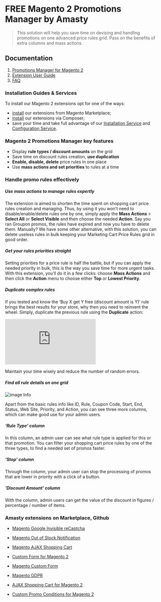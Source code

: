 # FREE Magento 2 Promotions Manager by Amasty

> This solution will help you save time on devising and handling promotions on one advanced price rules grid. Pass on the benefits of extra columns and mass actions.

## Documentation
1. [Promotions Manager for Magento 2](https://amasty.com/promotions-manager-for-magento-2.html?utm_source=github&utm_medium=link&utm_campaign=listings)
2. [Extension User Guide](https://amasty.com/docs/doku.php?id=magento_2:promotions_manager_m2)
3. [FAQ](https://amasty.com/promotions-manager-for-magento-2.html#faq)

### Installation Guides & Services

To install our Magento 2 extensions opt for one of the ways: 
* [install](https://amasty.com/blog/install-amasty-extensions-from-magento-marketplace/) our extensions from Magento Marketplace; 
* [install](https://amasty.com/blog/install-magento-2-extensions-via-composer/) our extensions via Composer; 
* save your time and take full advantage of our [Installation Service](https://amasty.com/installation-service.html) and [Configuration Service](https://amasty.com/configuration-service.html). 

### Magento 2 Promotions Manager key features
* Display **rule types / discount amounts** on the grid
* Save time on discount rules creation, **use duplication**
* **Enable, disable, delete** price rules in one place
* Use **mass actions and set priorities** to rules at a time

### Handle promo rules effectively
##### Use mass actions to manage rules expertly
The extension is aimed to shorten the time spent on shopping cart price rules creation and managing. Thus, by using it you won’t need to disable/enable/delete rules one by one, simply apply the **Mass Actions** > **Select All** or **Select Visible** and then choose the needed **Action**. Say you ran Groupon promos, the rules have expired and now you have to delete them. Manually? We have some other alternative, with this solution, you can delete useless rules in bulk keeping your Marketing Cart Price Rules grid in good order.

##### Get your rules priorities straight
Setting priorities for a price rule is half the battle, but if you can apply the needed priority in bulk, this is the way you save time for more urgent tasks. With this extension, you’ll do it in a few clicks: choose **Mass Actions** and then click the **Action** menu to choose either **Top** or **Lowest Priority**. 

##### Duplicate complex rules
If you tested and know the ‘Buy X get Y free (discount amount is Y)’ rule brings the best results for your store, why then you need to reinvent the wheel. Simply, duplicate the previous rule using the **Duplicate** action:

![image Info](https://amasty.com/docs/lib/exe/fetch.php?media=magento_2:promotions_manager_for_m2:1-promotions-manager-user-guide-grid.png)

Maintain your time wisely and reduce the number of random errors.

##### Find all rule details on one grid

![image Info](https://cdn.amasty.com/media/extensions/promotions-manager-for-magento-2/magento-promotions-manager-grid.png)

Apart from the basic rules info like ID, Rule, Coupon Code, Start, End, Status, Web Site, Priority, and Action, you can see three more columns, which can make good use for your admin users.

##### ‘Rule Type’ сolumn
In this column, an admin user can see what rule type is applied for this or that promotion. You can filter your shopping cart price rules by one of the three types, to find a needed set of promos faster. 

##### ‘Stop’ column
Through the column, your admin user can stop the processing of promos that are lower in priority with a click of a button.

##### 'Discount Amount' column
With the column, admin users can get the value of the discount in figures / percentage / number of items.

### Amasty extensions on Marketplace, Github
* [Magento Google Invisible reCaptcha](https://marketplace.magento.com/amasty-extension-google-invisible-captcha.html)
* [Magento Out of Stock Notification](https://marketplace.magento.com/amasty-extension-out-of-stock-notification.html)
* [Magento AJAX Shopping Cart](https://marketplace.magento.com/amasty-extension-ajax-shopping-cart.html)
* [Custom Form for Magento 2](https://marketplace.magento.com/amasty-module-magento-custom-form.html)

* [Magento Custom Form](https://amasty.com/magento-form-builder.html?utm_source=github&utm_medium=link&utm_campaign=listings)
* [Magento GDPR](https://amasty.com/magento-gdpr.html?utm_source=github&utm_medium=link&utm_campaign=listings)
* [AJAX Shopping Cart for Magento 2](https://amasty.com/ajax-shopping-cart-for-magento-2.html?utm_source=github&utm_medium=link&utm_campaign=listings)
* [Custom Promo Conditions for Magento 2](https://amasty.com/custom-options-conditions-for-magento-2.html?utm_source=github&utm_medium=link&utm_campaign=listings)
